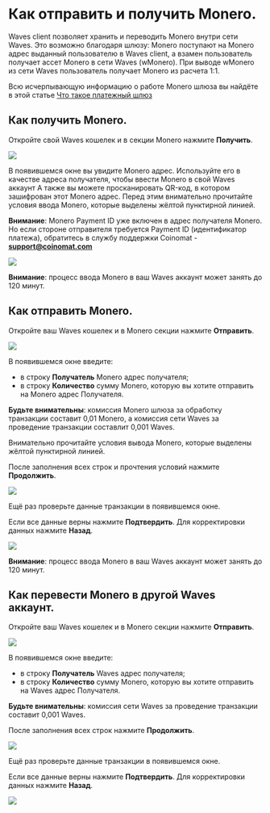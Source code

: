 # **Как отправить и получить Monero**.

Waves client позволяет хранить и переводить Monero внутри сети Waves. Это возможно благодаря шлюзу: Monero поступают на Monero адрес выданный пользователю в Waves client, а взамен пользователь получает ассет Monero в сети Waves (wMonero). При выводе wMonero из сети Waves пользователь получает Monero из расчета 1:1.

Всю исчерпывающую информацию о работе Monero шлюза вы найдёте в этой статье [Что такое платежный шлюз](/ru/frequently-asked-questions-faq/transfers-and-gateways/payment-gateway.md)

## **Как получить Monero**.

Откройте свой Waves кошелек и в секции Monero нажмите **Получить**.

![](/ru/_assets/monero_transfers_01.png)

В появившемся окне вы увидите Monero адрес.
Используйте его в качестве адреса получателя, чтобы ввести Monero в свой Waves аккаунт
А также вы можете просканировать QR-код, в котором зашифрован этот Monero адрес.
Перед этим внимательно прочитайте условия ввода Monero, которые выделены жёлтой пунктирной линией.

**Внимание**: Monero Payment ID уже включен в адрес получателя Monero.
Но если стороне отправителя требуется Payment ID (идентификатор платежа), обратитесь в службу поддержки Coinomat - **support@coinomat.com**

![](/ru/_assets/monero_transfers_02.png)

**Внимание**: процесс ввода Monero в ваш Waves аккаунт может занять до 120 минут.

## **Как отправить Monero**.

Откройте ваш Waves кошелек и в Monero секции нажмите **Отправить**.

![](/ru/_assets/monero_transfers_01.png)

В появившемся окне введите:

- в строку **Получатель** Monero адрес получателя;
- в строку **Количество** сумму Monero, которую вы хотите отправить на Monero адрес Получателя.

**Будьте внимательны**: комиссия Monero шлюза за обработку транзакции составит 0,01 Monero, а комиссия сети Waves за проведение транзакции составлит 0,001 Waves.

Внимательно прочитайте условия вывода Monero, которые выделены жёлтой пунктирной линией.

После заполнения всех строк и прочтения условий нажмите **Продолжить**.

![](/ru/_assets/monero_transfers_04.png)

Ещё раз проверьте данные транзакции в появившемся окне.

Если все данные верны нажмите **Подтвердить**. Для корректировки данных нажмите **Назад**.

![](/ru/_assets/monero_transfers_05.png)

**Внимание**: процесс ввода Monero в ваш Waves аккаунт может занять до 120 минут.

## **Как перевести Monero в другой Waves аккаунт**.

Откройте ваш Waves кошелек и в Monero секции нажмите **Отправить**.

![](/ru/_assets/monero_transfers_01.png)

В появившемся окне введите:

- в строку **Получатель** Waves адрес получателя;
- в строку **Количество** сумму Monero, которую вы хотите отправить на Waves адрес Получателя.

**Будьте внимательны**: комиссия сети Waves за проведение транзакции составит 0,001 Waves.

После заполнения всех строк нажмите **Продолжить**.

![](/ru/_assets/monero_transfers_07.png)

Ещё раз проверьте данные транзакции в появившемся окне.

Если все данные верны нажмите **Подтвердить**. Для корректировки данных нажмите **Назад**.

![](/ru/_assets/monero_transfers_08.png)
